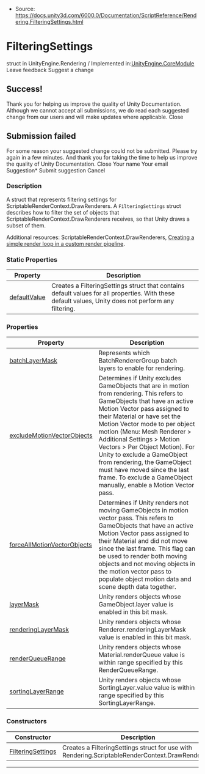 * Source: https://docs.unity3d.com/6000.0/Documentation/ScriptReference/Rendering.FilteringSettings.html

# FilteringSettings
struct in UnityEngine.Rendering
/
Implemented in:[UnityEngine.CoreModule](https://docs.unity3d.com/6000.0/Documentation/ScriptReference/UnityEngine.CoreModule.html)
Leave feedback
Suggest a change
## Success!
Thank you for helping us improve the quality of Unity Documentation. Although we cannot accept all submissions, we do read each suggested change from our users and will make updates where applicable.
Close
## Submission failed
For some reason your suggested change could not be submitted. Please <a>try again</a> in a few minutes. And thank you for taking the time to help us improve the quality of Unity Documentation.
Close
Your name Your email Suggestion* Submit suggestion
Cancel
### Description
A struct that represents filtering settings for ScriptableRenderContext.DrawRenderers.
A `FilteringSettings` struct describes how to filter the set of objects that ScriptableRenderContext.DrawRenderers receives, so that Unity draws a subset of them.  
  
Additional resources: ScriptableRenderContext.DrawRenderers, [Creating a simple render loop in a custom render pipeline](https://docs.unity3d.com/6000.0/Documentation/Manual/srp-creating-simple-render-loop.html).
### Static Properties
Property | Description  
---|---  
[defaultValue](https://docs.unity3d.com/6000.0/Documentation/ScriptReference/Rendering.FilteringSettings-defaultValue.html) | Creates a FilteringSettings struct that contains default values for all properties. With these default values, Unity does not perform any filtering.  
### Properties
Property | Description  
---|---  
[batchLayerMask](https://docs.unity3d.com/6000.0/Documentation/ScriptReference/Rendering.FilteringSettings-batchLayerMask.html) | Represents which BatchRendererGroup batch layers to enable for rendering.  
[excludeMotionVectorObjects](https://docs.unity3d.com/6000.0/Documentation/ScriptReference/Rendering.FilteringSettings-excludeMotionVectorObjects.html) | Determines if Unity excludes GameObjects that are in motion from rendering. This refers to GameObjects that have an active Motion Vector pass assigned to their Material or have set the Motion Vector mode to per object motion (Menu: Mesh Renderer > Additional Settings > Motion Vectors > Per Object Motion). For Unity to exclude a GameObject from rendering, the GameObject must have moved since the last frame. To exclude a GameObject manually, enable a Motion Vector pass.  
[forceAllMotionVectorObjects](https://docs.unity3d.com/6000.0/Documentation/ScriptReference/Rendering.FilteringSettings-forceAllMotionVectorObjects.html) | Determines if Unity renders not moving GameObjects in motion vector pass. This refers to GameObjects that have an active Motion Vector pass assigned to their Material and did not move since the last frame. This flag can be used to render both moving objects and not moving objects in the motion vector pass to populate object motion data and scene depth data together.  
[layerMask](https://docs.unity3d.com/6000.0/Documentation/ScriptReference/Rendering.FilteringSettings-layerMask.html) | Unity renders objects whose GameObject.layer value is enabled in this bit mask.  
[renderingLayerMask](https://docs.unity3d.com/6000.0/Documentation/ScriptReference/Rendering.FilteringSettings-renderingLayerMask.html) | Unity renders objects whose Renderer.renderingLayerMask value is enabled in this bit mask.  
[renderQueueRange](https://docs.unity3d.com/6000.0/Documentation/ScriptReference/Rendering.FilteringSettings-renderQueueRange.html) | Unity renders objects whose Material.renderQueue value is within range specified by this RenderQueueRange.  
[sortingLayerRange](https://docs.unity3d.com/6000.0/Documentation/ScriptReference/Rendering.FilteringSettings-sortingLayerRange.html) | Unity renders objects whose SortingLayer.value value is within range specified by this SortingLayerRange.  
### Constructors
Constructor | Description  
---|---  
[FilteringSettings](https://docs.unity3d.com/6000.0/Documentation/ScriptReference/Rendering.FilteringSettings-ctor.html) | Creates a FilteringSettings struct for use with Rendering.ScriptableRenderContext.DrawRenderers.  
* * *

